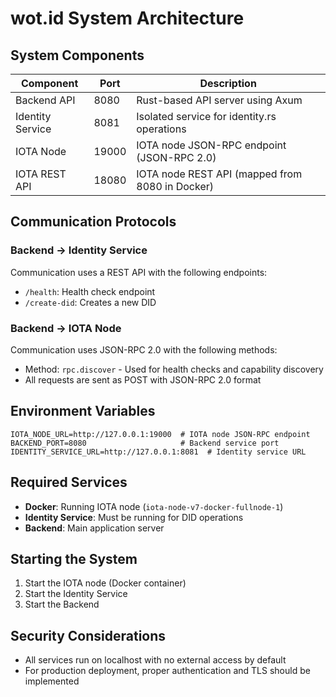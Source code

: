 # wot.id System Architecture

## System Components

| Component | Port | Description |
|-----------|------|-------------|
| Backend API | 8080 | Rust-based API server using Axum |
| Identity Service | 8081 | Isolated service for identity.rs operations |
| IOTA Node | 19000 | IOTA node JSON-RPC endpoint (JSON-RPC 2.0) |
| IOTA REST API | 18080 | IOTA node REST API (mapped from 8080 in Docker) |

## Communication Protocols

### Backend → Identity Service
Communication uses a REST API with the following endpoints:
- `/health`: Health check endpoint
- `/create-did`: Creates a new DID

### Backend → IOTA Node
Communication uses JSON-RPC 2.0 with the following methods:
- Method: `rpc.discover` - Used for health checks and capability discovery
- All requests are sent as POST with JSON-RPC 2.0 format

## Environment Variables

```
IOTA_NODE_URL=http://127.0.0.1:19000  # IOTA node JSON-RPC endpoint
BACKEND_PORT=8080                     # Backend service port
IDENTITY_SERVICE_URL=http://127.0.0.1:8081  # Identity service URL
```

## Required Services

- **Docker**: Running IOTA node (`iota-node-v7-docker-fullnode-1`)
- **Identity Service**: Must be running for DID operations
- **Backend**: Main application server

## Starting the System

1. Start the IOTA node (Docker container)
2. Start the Identity Service
3. Start the Backend

## Security Considerations

- All services run on localhost with no external access by default
- For production deployment, proper authentication and TLS should be implemented
